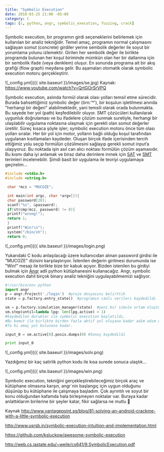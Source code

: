 ```yaml
---
title: "Symbolic Execution"
date: 2018-03-25 21:00 -05:00
category: C 
tags: [c, python, angr, symbolic_execution, fuzzing, crack]
---
```


Symbolic execution, bir programın girdi seçeneklerini belirlemek için kullanılan bir analiz tekniğidir. Temel amaç, programın normal çalışmasını sağlayan somut (concrete) girdiler yerine sembolik değerler ile soyut bir yorumlama yolunu izlemektir. Girilen her sembolik değer ile birlikte programda bulunan her koşul biriminde mümkün olan her bir dallanma için bir sembolik ifade (veya denklem) oluşur. En sonunda programa ait bir akış grafiği (flow graph) meydana gelir. Bu aşamaları otomatik olarak symbolic execution motoru gerçekleştirir.<!--more-->


![_config.yml]({{ site.baseurl }}/images/se.jpg)
Kaynak: https://www.youtube.com/watch?v=QrtGOrSrVPQ 

Symbolic execution, aslında formül olarak olası yolları temsil etme sürecidir. Burada bahsettiğimiz symbolic değer (örn:'*'), bir koşulun işletilmesi anında "herhangi bir değeri" alabilmektedir, yani temsili olarak orada bulunmakta. Bu sayede her yol (path) keşfedilebilir oluyor. 
SMT çözücüleri kullanılarak uygunluk doğrulaması ve bu ifadelere çözüm sunmak suretiyle, herhangi bir ulaşılabilir uygulama noktasına ulaşmak için gerekli olan somut değerler üretilir.
Süreç kısaca şöyle işler; symbolic execution motoru önce tüm olası yolları sıralar. Her bir yol için motor, yolların bağlı olduğu koşul tarafından uygulanan kısıtlamaları kaydeder. Oluşan birçok ifade içerisinden tercih ettiğimiz yolu seçip formülün çözülmesini sağlayıp gerekli somut input’a ulaşıyoruz.
Bu noktada işin asıl can alıcı noktası formülün çözüm aşamasıdır. Bu kısmı daha iyi anlamak ve biraz daha derinlere inmek için [SAT](https://en.wikipedia.org/wiki/Boolean_satisfiability_problem) ve [SMT](https://en.wikipedia.org/wiki/Satisfiability_modulo_theories) terimleri incelenebilir.
Şimdi basit bir uygulama ile teoriyi uygulamaya geçirelim…

```c
#include <stdio.h>
#include <string.h>

 char *mcz = "MUCOZE";

 int main(int argc, char *argv[]){
 char password[20];
 scanf("%s", &password);
 if(strcmp(mcz, password) != 0){
 printf("wrong!");
 return 1;
 }
 printf("Win!\n");
 system("/bin/sh");
 return 0;

```

![_config.yml]({{ site.baseurl }}/images/login.png)

Yukarıdaki C kodu anlaşılacağı üzere kullanıcıdan alınan password girdisi ile "MUCOZE" dizisini karşılaştırıyor. İstenilen değerin girilmesi durumunda ise "Win!" mesajı ile birlikte bize bir kabuk açıyor. Bizden istenilen bu girdiyi bulmak için [Angr](http://angr.io/) adli python kütüphanesini kullanacağız. Angr, symbolic execution dahil birçok binary analiz tekniğini uygulayabilmemizi sağlıyor.

```python
#!/usr/bin/env python
import angr
p = angr.Project('./login')  #proje dosyasını belirttik
state = p.factory.entry_state()  #programın canlı verileri kaydedildi

sm = p.factory.simulation_manager(state)  #yeni bir simule ortam oluşturuldu.
sm.step(until=lambda lpg: len(lpg.active) > 1) 
#kaydedilen durumlar ile symbolic execution başlatıldı. 
#Bu komut ile birlikte birden fazla aktif yol oluşana kadar adim adım çalıştırma sürdü.
#Ta ki amaç yol bulunana kadar.

input_0 = sm.active[0].posix.dumps(0) #Sonuç kaydedildi

print input_0

```

![_config.yml]({{ site.baseurl }}/images/solv.png)

Yazdığımız bir kaç satirlik python kodu ile kısa surede sonuca ulaştık...

![_config.yml]({{ site.baseurl }}/images/win.png)

Symbolic execution, tekniğini gerçekleştirebileceğimiz birçok araç ve kütüphane olmasına karşın, angr`nin başlangıç için uygun olduğunu düşünüp bu kütüphane ile çalışmaya başladım. Çok ayrıntılı ve soyut bir konu olduğundan kafamda hala birleşmeyen noktalar var. Buraya kadar anlattıklarım birilerine bir şeyler katar, fikir sağlarsa ne mutlu 


Kaynak
http://www.vantagepoint.sg/blog/81-solving-an-android-crackme-with-a-little-symbolic-execution

http://www.usrsb.in/symbolic-execution-intuition-and-implementation.html 

https://github.com/ksluckow/awesome-symbolic-execution 

http://web.cs.iastate.edu/~weile/cs641/9.SymbolicExecution.pdf


